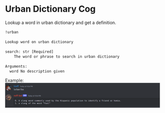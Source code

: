 # Urban Dictionary Cog

Lookup a word in urban dictionary and get a definition.

```
!urban

Lookup word on urban dictionary

search: str [Required]
    The word or phrase to search in urban dictionary

Arguments:
  word No description given
```

Example: 
![urban dictionary example with "foo"](./images/urban.png)